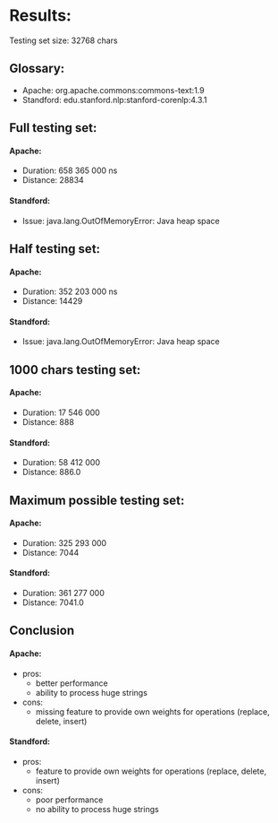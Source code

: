 # Results:

Testing set size: 32768 chars

## Glossary:

* Apache: org.apache.commons:commons-text:1.9
* Standford: edu.stanford.nlp:stanford-corenlp:4.3.1

## Full testing set:

#### Apache:

* Duration: 658 365 000 ns
* Distance: 28834

#### Standford:

* Issue: java.lang.OutOfMemoryError: Java heap space

## Half testing set:

#### Apache:

* Duration: 352 203 000 ns
* Distance: 14429

#### Standford:

* Issue: java.lang.OutOfMemoryError: Java heap space

## 1000 chars testing set:

#### Apache:

* Duration: 17 546 000
* Distance: 888

#### Standford:

* Duration: 58 412 000
* Distance: 886.0

## Maximum possible testing set:

#### Apache:

* Duration: 325 293 000
* Distance: 7044

#### Standford:

* Duration: 361 277 000
* Distance: 7041.0

## Conclusion

#### Apache:

- pros:
    - better performance
    - ability to process huge strings
- cons:
    - missing feature to provide own weights for operations (replace, delete, insert)

#### Standford:

- pros:
    - feature to provide own weights for operations (replace, delete, insert)
- cons:
    - poor performance
    - no ability to process huge strings
